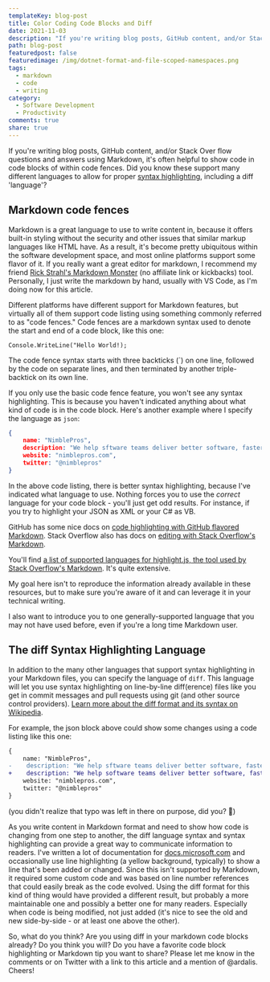 ```yaml
---
templateKey: blog-post
title: Color Coding Code Blocks and Diff
date: 2021-11-03
description: "If you're writing blog posts, GitHub content, and/or Stack Over flow questions and answers using Markdown, it's often helpful to show code in code blocks of within code fences. Did you know these support many different languages to allow for proper syntax highlighting, including a diff 'language'?"
path: blog-post
featuredpost: false
featuredimage: /img/dotnet-format-and-file-scoped-namespaces.png
tags:
  - markdown
  - code
  - writing
category:
  - Software Development
  - Productivity
comments: true
share: true
---
```


If you're writing blog posts, GitHub content, and/or Stack Over flow questions and answers using Markdown, it's often helpful to show code in code blocks of within code fences. Did you know these support many different languages to allow for proper [syntax highlighting](https://www.markdownguide.org/extended-syntax/#syntax-highlighting), including a diff 'language'?

## Markdown code fences

Markdown is a great language to use to write content in, because it offers built-in styling without the security and other issues that similar markup languages like HTML have. As a result, it's become pretty ubiquitous within the software development space, and most online platforms support some flavor of it. If you really want a great editor for markdown, I recommend my friend [Rick Strahl's Markdown Monster](https://markdownmonster.west-wind.com/) (no affiliate link or kickbacks) tool. Personally, I just write the markdown by hand, usually with VS Code, as I'm doing now for this article.

Different platforms have different support for Markdown features, but virtually all of them support code listing using something commonly referred to as "code fences." Code fences are a markdown syntax used to denote the start and end of a code block, like this one:

```
Console.WriteLine("Hello World!);
```

The code fence syntax starts with three backticks (`) on one line, followed by the code on separate lines, and then terminated by another triple-backtick on its own line.

If you only use the basic code fence feature, you won't see any syntax highlighting. This is because you haven't indicated anything about what kind of code is in the code block. Here's another example where I specify the language as `json`:

```json
{
    name: "NimblePros",
    description: "We help sftware teams deliver better software, faster.",
    website: "nimblepros.com",
    twitter: "@nimblepros"
}
```

In the above code listing, there is better syntax highlighting, because I've indicated what language to use. Nothing forces you to use the *correct* language for your code block - you'll just get odd results. For instance, if you try to highlight your JSON as XML or your C# as VB.

GitHub has some nice docs on [code highlighting with GitHub flavored Markdown](https://docs.github.com/en/github/writing-on-github/working-with-advanced-formatting/creating-and-highlighting-code-blocks). Stack Overflow also has docs on [editing with Stack Overflow's Markdown](https://stackoverflow.com/editing-help).

You'll find [a list of supported languages for highlight.js, the tool used by Stack Overflow's Markdown](https://github.com/highlightjs/highlight.js/blob/main/SUPPORTED_LANGUAGES.md). It's quite extensive.

My goal here isn't to reproduce the information already available in these resources, but to make sure you're aware of it and can leverage it in your technical writing.

I also want to introduce you to one generally-supported language that you may not have used before, even if you're a long time Markdown user.

## The diff Syntax Highlighting Language

In addition to the many other languages that support syntax highlighting in your Markdown files, you can specify the language of `diff`. This language will let you use syntax highlighting on line-by-line diff(erence) files like you get in commit messages and pull requests using git (and other source control providers). [Learn more about the diff format and its syntax on Wikipedia](https://en.wikipedia.org/wiki/Diff#Unified_format).

For example, the json block above could show some changes using a code listing like this one:

```diff
{
    name: "NimblePros",
-    description: "We help sftware teams deliver better software, faster.",
+    description: "We help software teams deliver better software, faster.",
    website: "nimblepros.com",
    twitter: "@nimblepros"
}
```

(you didn't realize that typo was left in there on purpose, did you? 🙂)

As you write content in Markdown format and need to show how code is changing from one step to another, the diff language syntax and syntax highlighting can provide a great way to communicate information to readers. I've written a lot of documentation for [docs.microsoft.com](https://docs.microsoft.com) and occasionally use line highlighting (a yellow background, typically) to show a line that's been added or changed. Since this isn't supported by Markdown, it required some custom code and was based on line number references that could easily break as the code evolved. Using the diff format for this kind of thing would have provided a different result, but probably a more maintainable one and possibly a better one for many readers. Especially when code is being modified, not just added (it's nice to see the old and new side-by-side - or at least one above the other).

So, what do you think? Are you using diff in your markdown code blocks already? Do you think you will? Do you have a favorite code block highlighting or Markdown tip you want to share? Please let me know in the comments or on Twitter with a link to this article and a mention of @ardalis. Cheers!